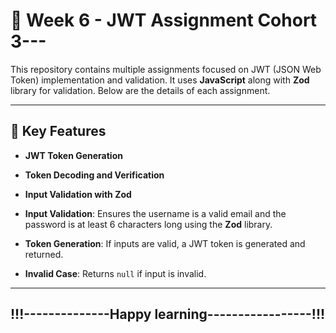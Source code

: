 # 📝 Week 6 - JWT Assignment Cohort 3---

This repository contains multiple assignments focused on JWT (JSON Web Token) implementation and validation. It uses **JavaScript** along with **Zod** library for validation. Below are the details of each assignment.

---

## 🌟 Key Features

- **JWT Token Generation**
- **Token Decoding and Verification**
- **Input Validation with Zod**


- **Input Validation**: Ensures the username is a valid email and the password is at least 6 characters long using the **Zod** library.
- **Token Generation**: If inputs are valid, a JWT token is generated and returned.
- **Invalid Case**: Returns `null` if input is invalid.


---
## !!!--------------Happy learning-----------------!!!


